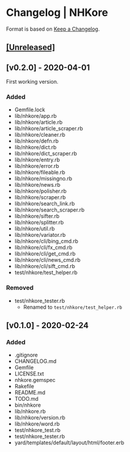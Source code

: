 # Changelog | NHKore

Format is based on [Keep a Changelog](https://keepachangelog.com/en/1.0.0/).

## [[Unreleased]](https://github.com/esotericpig/nhkore/compare/v0.2.0...master)

## [v0.2.0] - 2020-04-01
First working version.

### Added
- Gemfile.lock
- lib/nhkore/app.rb
- lib/nhkore/article.rb
- lib/nhkore/article_scraper.rb
- lib/nhkore/cleaner.rb
- lib/nhkore/defn.rb
- lib/nhkore/dict.rb
- lib/nhkore/dict_scraper.rb
- lib/nhkore/entry.rb
- lib/nhkore/error.rb
- lib/nhkore/fileable.rb
- lib/nhkore/missingno.rb
- lib/nhkore/news.rb
- lib/nhkore/polisher.rb
- lib/nhkore/scraper.rb
- lib/nhkore/search_link.rb
- lib/nhkore/search_scraper.rb
- lib/nhkore/sifter.rb
- lib/nhkore/splitter.rb
- lib/nhkore/util.rb
- lib/nhkore/variator.rb
- lib/nhkore/cli/bing_cmd.rb
- lib/nhkore/cli/fx_cmd.rb
- lib/nhkore/cli/get_cmd.rb
- lib/nhkore/cli/news_cmd.rb
- lib/nhkore/cli/sift_cmd.rb
- test/nhkore/test_helper.rb

### Removed
- test/nhkore_tester.rb
    - Renamed to `test/nhkore/test_helper.rb`

## [v0.1.0] - 2020-02-24
### Added
- .gitignore
- CHANGELOG.md
- Gemfile
- LICENSE.txt
- nhkore.gemspec
- Rakefile
- README.md
- TODO.md
- bin/nhkore
- lib/nhkore.rb
- lib/nhkore/version.rb
- lib/nhkore/word.rb
- test/nhkore_test.rb
- test/nhkore_tester.rb
- yard/templates/default/layout/html/footer.erb

